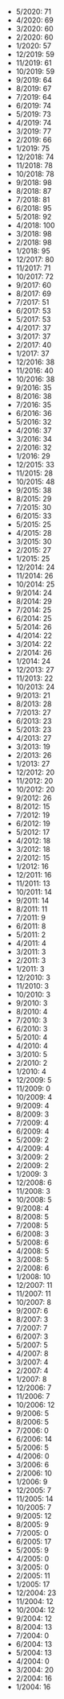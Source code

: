 *  5/2020: 71
*  4/2020: 69
*  3/2020: 60
*  2/2020: 60
*  1/2020: 57
*  12/2019: 59
*  11/2019: 61
*  10/2019: 59
*  9/2019: 64
*  8/2019: 67
*  7/2019: 64
*  6/2019: 74
*  5/2019: 73
*  4/2019: 74
*  3/2019: 77
*  2/2019: 66
*  1/2019: 75
*  12/2018: 74
*  11/2018: 78
*  10/2018: 78
*  9/2018: 98
*  8/2018: 87
*  7/2018: 81
*  6/2018: 95
*  5/2018: 92
*  4/2018: 100
*  3/2018: 98
*  2/2018: 98
*  1/2018: 95
*  12/2017: 80
*  11/2017: 71
*  10/2017: 72
*  9/2017: 60
*  8/2017: 69
*  7/2017: 51
*  6/2017: 53
*  5/2017: 53
*  4/2017: 37
*  3/2017: 37
*  2/2017: 40
*  1/2017: 37
*  12/2016: 38
*  11/2016: 40
*  10/2016: 38
*  9/2016: 35
*  8/2016: 38
*  7/2016: 35
*  6/2016: 36
*  5/2016: 32
*  4/2016: 37
*  3/2016: 34
*  2/2016: 32
*  1/2016: 29
*  12/2015: 33
*  11/2015: 28
*  10/2015: 48
*  9/2015: 38
*  8/2015: 29
*  7/2015: 30
*  6/2015: 33
*  5/2015: 25
*  4/2015: 28
*  3/2015: 30
*  2/2015: 27
*  1/2015: 25
*  12/2014: 24
*  11/2014: 26
*  10/2014: 25
*  9/2014: 24
*  8/2014: 29
*  7/2014: 25
*  6/2014: 25
*  5/2014: 26
*  4/2014: 22
*  3/2014: 22
*  2/2014: 26
*  1/2014: 24
*  12/2013: 27
*  11/2013: 22
*  10/2013: 24
*  9/2013: 21
*  8/2013: 28
*  7/2013: 27
*  6/2013: 23
*  5/2013: 23
*  4/2013: 27
*  3/2013: 19
*  2/2013: 26
*  1/2013: 27
*  12/2012: 20
*  11/2012: 20
*  10/2012: 20
*  9/2012: 26
*  8/2012: 15
*  7/2012: 19
*  6/2012: 19
*  5/2012: 17
*  4/2012: 18
*  3/2012: 18
*  2/2012: 15
*  1/2012: 16
*  12/2011: 16
*  11/2011: 13
*  10/2011: 14
*  9/2011: 14
*  8/2011: 11
*  7/2011: 9
*  6/2011: 8
*  5/2011: 2
*  4/2011: 4
*  3/2011: 3
*  2/2011: 3
*  1/2011: 3
*  12/2010: 3
*  11/2010: 3
*  10/2010: 3
*  9/2010: 3
*  8/2010: 4
*  7/2010: 3
*  6/2010: 3
*  5/2010: 4
*  4/2010: 4
*  3/2010: 5
*  2/2010: 2
*  1/2010: 4
*  12/2009: 5
*  11/2009: 0
*  10/2009: 4
*  9/2009: 4
*  8/2009: 3
*  7/2009: 4
*  6/2009: 4
*  5/2009: 2
*  4/2009: 4
*  3/2009: 2
*  2/2009: 2
*  1/2009: 3
*  12/2008: 6
*  11/2008: 3
*  10/2008: 5
*  9/2008: 4
*  8/2008: 5
*  7/2008: 5
*  6/2008: 3
*  5/2008: 6
*  4/2008: 5
*  3/2008: 5
*  2/2008: 6
*  1/2008: 10
*  12/2007: 11
*  11/2007: 11
*  10/2007: 8
*  9/2007: 6
*  8/2007: 3
*  7/2007: 7
*  6/2007: 3
*  5/2007: 5
*  4/2007: 8
*  3/2007: 4
*  2/2007: 4
*  1/2007: 8
*  12/2006: 7
*  11/2006: 7
*  10/2006: 12
*  9/2006: 5
*  8/2006: 5
*  7/2006: 0
*  6/2006: 14
*  5/2006: 5
*  4/2006: 0
*  3/2006: 6
*  2/2006: 10
*  1/2006: 9
*  12/2005: 7
*  11/2005: 14
*  10/2005: 7
*  9/2005: 12
*  8/2005: 9
*  7/2005: 0
*  6/2005: 17
*  5/2005: 9
*  4/2005: 0
*  3/2005: 0
*  2/2005: 11
*  1/2005: 17
*  12/2004: 23
*  11/2004: 12
*  10/2004: 12
*  9/2004: 12
*  8/2004: 13
*  7/2004: 0
*  6/2004: 13
*  5/2004: 13
*  4/2004: 0
*  3/2004: 20
*  2/2004: 16
*  1/2004: 16